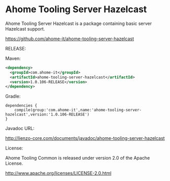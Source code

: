 Ahome Tooling Server Hazelcast
======

Ahome Tooling Server Hazelcast is a package containing basic server Hazelcast support.

https://github.com/ahome-it/ahome-tooling-server-hazelcast

RELEASE:

Maven:
```xml
<dependency>
  <groupId>com.ahome-it</groupId>
  <artifactId>ahome-tooling-server-hazelcast</artifactId>
  <version>1.0.106-RELEASE</version>
</dependency>
```
Gradle:
```
dependencies {
    compile(group:'com.ahome-it',name:'ahome-tooling-server-hazelcast',version:'1.0.106-RELEASE')
}
```
Javadoc URL:

http://lienzo-core.com/documents/javadoc/ahome-tooling-server-hazelcast

License:

Ahome Tooling Common is released under version 2.0 of the Apache License.

http://www.apache.org/licenses/LICENSE-2.0.html
